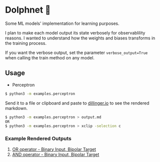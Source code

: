 # Dolphnet :dolphin:

Some ML models' implementation for learning purposes.

I plan to make each model output its state verbosely for observablility
reasons. I wanted to understand how the weights and biases transforms in the
training process.

If you want the verbose output, set the parameter `verbose_output=True` when
calling the train method on any model.

## Usage

* Perceptron

```bash
$ python3 -m examples.perceptron
```

Send it to a file or clipboard and paste to [dillinger.io](https://dillinger.io/) to see the rendered
markdown.

```bash
$ python3 -m examples.perceptron > output.md
OR
$ python3 -m examples.perceptron > xclip -selection c
```

### Example Rendered Outputs

1. [OR operator - Binary Input, Bipolar Target](examples/perceptron_or.md)
1. [AND operator - Binary Input, Bipolar Target](examples/perceptron_and.md)
